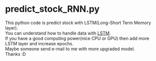 # predict_stock_RNN.py
This python code is predict stock with LSTM(Long-Short Term Memory layer).
<br>You can understand how to handle data with [LSTM](http://colah.github.io/posts/2015-08-Understanding-LSTMs/).
<br>If you have a good computing power(nice CPU or GPU) then add more LSTM layer and increase epochs.
<br>Maybe someone send e-mail to me with more upgraded model.
<br>Thanks :D
